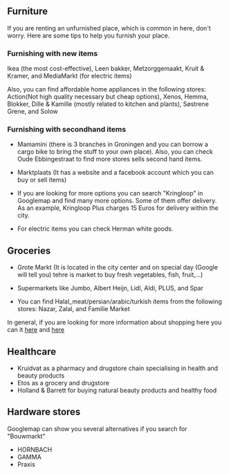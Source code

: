 ## Furniture
If you are renting an unfurnished place, which is common in here, don't worry. Here are some tips to help you furnish your place. 

### Furnishing with new items

Ikea (the most cost-effective), Leen bakker, Metzorggemaakt, Kruit & Kramer, and MediaMarkt (for electric items)

Also, you can find affordable home appliances in the following stores:
Action(Not high quality necessary but cheap options), Xenos, Hemma, Blokker, Dille & Kamille (mostly related to kitchen and plants), Søstrene Grene, and Solow



### Furnishing with secondhand items

- Mamamini (there is 3 branches in Groningen and you can borrow a cargo bike to bring the stuff to your own place). Also, you can check Oude Ebbingestraat to find more stores sells second hand items.

- Marktplaats (It has a website and a facebook account which you can buy or sell items)

- If you are looking for more options you can search "Kringloop" in Googlemap and find many more options. Some of them offer delivery. As an example, Kringloop Plus charges 15 Euros for delivery within the city.

- For electric items you can check Herman white goods.

## Groceries
- Grote Markt (It is located in the city center and on special day (Google will tell you) tehre is market to buy fresh vegetables, fish, fruit,...)

- Supermarkets like Jumbo, Albert Heijn, Lidl, Aldi, PLUS, and Spar

- You can find Halal_meat/persian/arabic/turkish items from the following stores: Nazar, Zalal, and Familie Market


In general, if you are looking for more information about shopping here you can it [here](https://www.expatica.com/nl/living/household/shopping-netherlands-130388/) and [here](https://ukrant.nl/where-do-i-buy-food/?lang=en)

## Healthcare 
- Kruidvat as a pharmacy and drugstore chain specialising in health and beauty products
- Etos as a grocery and drugstore
- Holland & Barrett for buying natural beauty products and healthy food

## Hardware stores
Googlemap can show you several alternatives if you search for "Bouwmarkt"
- HORNBACH
- GAMMA
- Praxis
